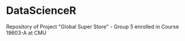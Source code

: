 # DataScienceR
Repository of Project "Global Super Store" - Group 5 enrolled in Course 19603-A at CMU

